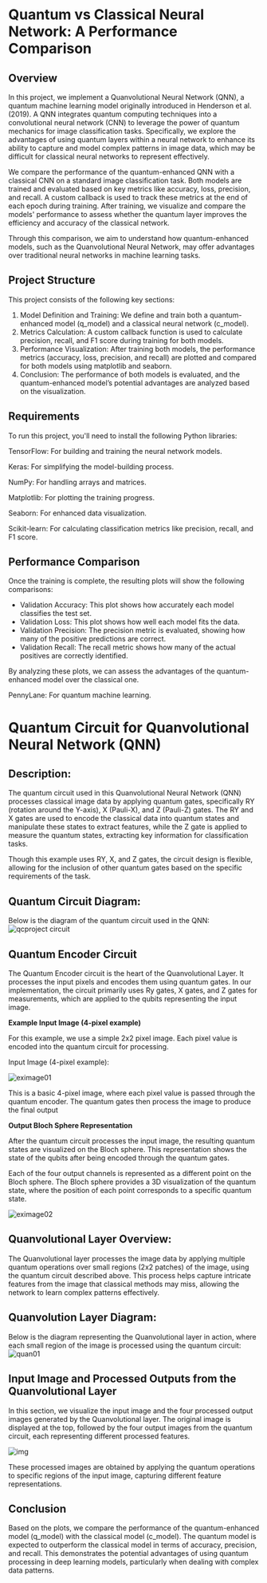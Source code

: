 # Quantum vs Classical Neural Network: A Performance Comparison
## Overview

In this project, we implement a Quanvolutional Neural Network (QNN), a quantum machine learning model originally introduced in Henderson et al. (2019). A QNN integrates quantum computing techniques into a convolutional neural network (CNN) to leverage the power of quantum mechanics for image classification tasks. Specifically, we explore the advantages of using quantum layers within a neural network to enhance its ability to capture and model complex patterns in image data, which may be difficult for classical neural networks to represent effectively.

We compare the performance of the quantum-enhanced QNN with a classical CNN on a standard image classification task. Both models are trained and evaluated based on key metrics like accuracy, loss, precision, and recall. A custom callback is used to track these metrics at the end of each epoch during training. After training, we visualize and compare the models' performance to assess whether the quantum layer improves the efficiency and accuracy of the classical network.

Through this comparison, we aim to understand how quantum-enhanced models, such as the Quanvolutional Neural Network, may offer advantages over traditional neural networks in machine learning tasks.
## Project Structure
This project consists of the following key sections:

1. Model Definition and Training: We define and train both a quantum-enhanced model (q_model) and a classical neural network (c_model).
2. Metrics Calculation: A custom callback function is used to calculate precision, recall, and F1 score during training for both models.
3. Performance Visualization: After training both models, the performance metrics (accuracy, loss, precision, and recall) are plotted and compared for both models using matplotlib and seaborn.
4. Conclusion: The performance of both models is evaluated, and the quantum-enhanced model’s potential advantages are analyzed based on the visualization.

## Requirements

To run this project, you'll need to install the following Python libraries:

TensorFlow: For building and training the neural network models.

Keras: For simplifying the model-building process.

NumPy: For handling arrays and matrices.

Matplotlib: For plotting the training progress.

Seaborn: For enhanced data visualization.

Scikit-learn: For calculating classification metrics like precision, recall, and F1 score.

## Performance Comparison

Once the training is complete, the resulting plots will show the following comparisons:

  * Validation Accuracy: This plot shows how accurately each model classifies the test set.
  * Validation Loss: This plot shows how well each model fits the data.
  * Validation Precision: The precision metric is evaluated, showing how many of the positive predictions are correct.
  * Validation Recall: The recall metric shows how many of the actual positives are correctly identified.

By analyzing these plots, we can assess the advantages of the quantum-enhanced model over the classical one.

PennyLane: For quantum machine learning.

# Quantum Circuit for Quanvolutional Neural Network (QNN)
## Description:

The quantum circuit used in this Quanvolutional Neural Network (QNN) processes classical image data by applying quantum gates, specifically RY (rotation around the Y-axis), X (Pauli-X), and Z (Pauli-Z) gates. The RY and X gates are used to encode the classical data into quantum states and manipulate these states to extract features, while the Z gate is applied to measure the quantum states, extracting key information for classification tasks.

Though this example uses RY, X, and Z gates, the circuit design is flexible, allowing for the inclusion of other quantum gates based on the specific requirements of the task.
## Quantum Circuit Diagram:

Below is the diagram of the quantum circuit used in the QNN:
![qcproject circuit](https://github.com/user-attachments/assets/db793ad4-3d2d-4f69-a700-f1be0760d7c6)

## Quantum Encoder Circuit

The Quantum Encoder circuit is the heart of the Quanvolutional Layer. It processes the input pixels and encodes them using quantum gates. In our implementation, the circuit primarily uses Ry gates, X gates, and Z gates for measurements, which are applied to the qubits representing the input image.

**Example Input Image (4-pixel example)**

For this example, we use a simple 2x2 pixel image. Each pixel value is encoded into the quantum circuit for processing.

Input Image (4-pixel example):

![eximage01](https://github.com/user-attachments/assets/10303580-1a3d-45c8-b005-735d1c6e0c8f)

This is a basic 4-pixel image, where each pixel value is passed through the quantum encoder. The quantum gates then process the image to produce the final output

**Output Bloch Sphere Representation**

After the quantum circuit processes the input image, the resulting quantum states are visualized on the Bloch sphere. This representation shows the state of the qubits after being encoded through the quantum gates.

Each of the four output channels is represented as a different point on the Bloch sphere. The Bloch sphere provides a 3D visualization of the quantum state, where the position of each point corresponds to a specific quantum state.

![eximage02](https://github.com/user-attachments/assets/b7f10945-5cc0-4d92-9c2c-4396debef8a9)


## Quanvolutional Layer Overview:

The Quanvolutional layer processes the image data by applying multiple quantum operations over small regions (2x2 patches) of the image, using the quantum circuit described above. This process helps capture intricate features from the image that classical methods may miss, allowing the network to learn complex patterns effectively.

## Quanvolution Layer Diagram:

Below is the diagram representing the Quanvolutional layer in action, where each small region of the image is processed using the quantum circuit:
![quan01](https://github.com/user-attachments/assets/93fcce1d-88f0-4b50-a9ec-da2b466ac850)

## Input Image and Processed Outputs from the Quanvolutional Layer

In this section, we visualize the input image and the four processed output images generated by the Quanvolutional layer. The original image is displayed at the top, followed by the four output images from the quantum circuit, each representing different processed features.

![img](https://github.com/user-attachments/assets/1bdf2b5c-3567-4f02-970e-ad5985153383)

These processed images are obtained by applying the quantum operations to specific regions of the input image, capturing different feature representations.



## Conclusion

Based on the plots, we compare the performance of the quantum-enhanced model (q_model) with the classical model (c_model). The quantum model is expected to outperform the classical model in terms of accuracy, precision, and recall. This demonstrates the potential advantages of using quantum processing in deep learning models, particularly when dealing with complex data patterns.

